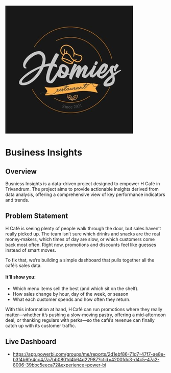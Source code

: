 
![Logo](https://github.com/niko-exe/power-bi-dashboards/blob/main/reduced2.jpg)


# Business Insights 

## Overview

Busniess Insights is a data-driven project designed to empower H Café in Trivandrum. The project aims to provide actionable insights derived from data analysis, offering a comprehensive view of key performance indicators and trends.


## Problem Statement

H Café is seeing plenty of people walk through the door, but sales haven’t really picked up. The team isn’t sure which drinks and snacks are the real money‑makers, which times of day are slow, or which customers come back most often. Right now, promotions and discounts feel like guesses instead of smart moves.

To fix that, we’re building a simple dashboard that pulls together all the café’s sales data. 
#### It’ll show you:

- Which menu items sell the best (and which sit on the shelf).
- How sales change by hour, day of the week, or season
- What each customer spends and how often they return.


With this information at hand, H Café can run promotions where they really matter—whether it’s pushing a slow‑moving pastry, offering a mid‑afternoon deal, or thanking regulars with perks—so the café’s revenue can finally catch up with its customer traffic.
## Live Dashboard

- https://app.powerbi.com/groups/me/reports/2d1ebf86-71d7-47f7-ae8e-b3f4b6fe4cc4/7a7bb0801d4b64d22987?ctid=4200fdc3-d4c5-47a2-8006-39bbc5eeca72&experience=power-bi

